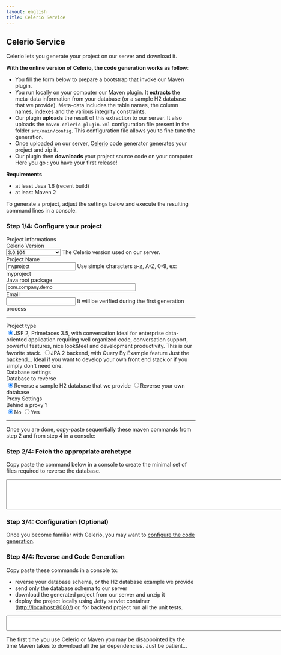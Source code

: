 ```yaml
---
layout: english
title: Celerio Service
---
```


## Celerio Service

Celerio lets you generate your project on our server and download it.

<div><g:plusone></g:plusone></div>

__With the online version of Celerio, the code generation works as follow__:

* You fill the form below to prepare a bootstrap that invoke our Maven plugin.
* You run locally on your computer our Maven plugin. It __extracts__ the meta-data information from your database (or a sample H2 database that
we provide). Meta-data includes the table names, the column names, indexes and the various integrity constraints.
* Our plugin <strong>uploads</strong> the result of this extraction to our server. It also uploads
the `maven-celerio-plugin.xml` configuration file present in the folder `src/main/config`. This configuration file allows you to fine tune the generation.
* Once uploaded on our server, <a href="/en/celerio.html">Celerio</a> code generator generates your project and zip it.
* Our plugin then <strong>downloads</strong> your project source code on your computer. Here you go : you have your first release!

__Requirements__

* at least Java 1.6 (recent build)
* at least Maven 2

<span class="label label-info">To generate a project</span>, adjust the settings below and execute the resulting command lines in a console.

### Step 1/4: Configure your project 

<form class="form-horizontal">

<div class="alert alert-info">
	Project informations
</div>

<!-- artifactId -->
<div class="control-group celerioVersion">
    <label class="control-label" for="celerioVersion">Celerio Version</label>
    <div class="controls">
		<select id="celerioVersion" name="celerioVersion" class="updateCommand">
			<option value="3.0.104" selected="selected">3.0.104</option>
			<option value="3.0.105-SNAPSHOT">3.0.105-SNAPSHOT</option>			
		</select>
		<span class="help-inline">The Celerio version used on our server.</span>
	</div>
</div>

<!-- artifactId -->
<div class="control-group artifactId">
    <label class="control-label" for="artifactId">Project Name</label>
    <div class="controls">
		<input type="text" id="artifactId" value="myproject" placeholder="ex: myproject" class="required lettersNumbers updateCommand"/>
		<span class="help-inline">Use simple characters a-z, A-Z, 0-9, ex: myproject</span>
	</div>
</div>

<!-- groupId -->
<div class="control-group groupId">
    <label class="control-label" for="groupId">Java root package</label>
    <div class="controls">
		<input type="text" id="groupId" size="40" value="com.company.demo" placeholder="ex: com.jaxio.demo" class="required updateCommand" title="Ex: com.company.project"/>
    </div>
</div>

<!-- email -->
<div class="control-group email">
    <label class="control-label" for="email">Email</label>
    <div class="controls">
		<input type="text" id="email" class="required updateCommand"/>
		<span class="help-inline">It will be verified during the first generation process</span>
    </div>
</div>

<hr/>
<div class="control-group">
	<label class="control-label" for="frontEnd">Project type</label>
    <div class="controls">
      <label class="radio">
		<input type="radio" name="frontEnd" id="jsf2Spring" value="jsf2Spring" class="updateCommand" checked="checked"/>JSF 2, Primefaces 3.5, with conversation
			<span class="help-block">
				Ideal for enterprise data-oriented application requiring well organized code, conversation support, powerful features, nice look&amp;feel and development productivity.
				This is our favorite stack.
			</span>
	  </label>	  
      <label class="radio">
      <input type="radio" name="frontEnd" id="backendJpa" value="backendJpa" class="updateCommand"/>JPA 2 backend, with Query By Example feature
		<span class="help-block">      
      		Just the backend... Ideal if you want to develop your own front end stack or if you simply don't need one.
		</span>
      </label>
    </div>
</div>

<div class="alert alert-info">
	Database settings
</div>

<!-- use example or reverse? -->
<div class="control-group">
	<label class="control-label" for="archetypeArtifactId3">Database to reverse</label>
    <div class="controls">
      <label class="radio">
			<input type="radio" name="archetypeArtifactId" id="archetypeArtifactId3" value="quickstart-embedded-db-with-configuration" class="updateCommand" checked="checked"/>Reverse a sample H2 database that we provide
	  </label>
      <label class="radio">
			<input type="radio" name="archetypeArtifactId" id="archetypeArtifactId1" value="quickstart" class="updateCommand"/>Reverse your own database			
      </label>
    </div>
</div>


<!-- dbType -->
<div class="jdbc-properties" style="display: none">
<p>
	<b>Database to reverse:</b>
</p>
<div class="control-group">
	<label class="control-label" for="dbType">Database Vendor</label>	
	<div class="controls">
		<select id="dbType" name="dbType" class="updateCommand">
			<option value="mysql">mysql</option>
			<option value="oracle">oracle</option>
			<option value="db2">db2</option>
			<option value="h2">h2</option>
			<option value="postgresql">postgresql</option>
			<option value="other">other</option>
		</select>
	</div>
</div>

<p>
	<b>Adjust the jdbc driver settings if needed:</b>
</p>

<div id="oracle-database" class="alert alert-warn" style="display: none">
	If you do not have an Oracle driver already in your maven repository please 
	<a href="/documentation/celerio/miscellaneous.html#install-oracle-jdbc-driver-maven-repository" target="_new">install it manually</a>.
	<br/>
	If you rely on sequences to generate your PK ids, 
	you must configure Celerio during 'Step 3/4' below. Please refer to <a href="/documentation/celerio/configuration.html#seq_per_table" target="_new">'Use a SEQUENCE per TABLE'</a> 
</div>
<div id="db2-database" class="alert alert-warn" style="display: none">
	If you do not have an DB2 driver already in your maven repository please <a href="/documentation/celerio/miscellaneous.html#install-db2-jdbc-driver-maven-repository" target="_new">install it manually</a>.
</div>
<div id="other-database" class="alert alert-warn" style="display: none">
	Please replace the JDBC driver informations below with your own values.
</div>


<!-- jdbcGroupId -->
<div class="control-group">
	<label class="control-label" for="jdbcGroupId">Maven groupId</label>
    <div class="controls">
		<input type="text" name="jdbcGroupId" id="jdbcGroupId" class="updateCommand" placeholder="ex: mysql">
    </div>
</div>
	
<!-- jdbcArtifactId -->
<div class="control-group">
	<label class="control-label" for="jdbcArtifactId">Maven artifactId</label>
    <div class="controls">	
		<input type="text" name="jdbcArtifactId" id="jdbcArtifactId" class="updateCommand" placeholder="ex: mysql-connector-java"/>
	</div>		
</div>

<!-- jdbcGroupId -->
<div class="control-group">
	<label class="control-label" for="jdbcVersion">Version</label>
    <div class="controls">	
		<input type="text" name="jdbcVersion" id="jdbcVersion" class="updateCommand" placeholder="ex: 5.1.17"/>
	</div>
</div>	

<!-- jdbcDriver -->
<div class="control-group">
	<label class="control-label" for="jdbcDriver">Driver class</label>
    <div class="controls">
		<input type="text" name="jdbcDriver" id="jdbcDriver" class="updateCommand" placeholder="ex: com.mysql.jdbc.Driver"/>
	</div>
</div>

<p>
	<b>Now enter your database credentials.</b> Please do not use a production database.
</p>

<!-- jdbcUrl -->
<div class="control-group">
	<label class="control-label" for="jdbcUrl">Jdbc Url</label>
    <div class="controls">	
		<input type="text" name="jdbcUrl" id="jdbcUrl" class="updateCommand" placeholder="ex: jdbc:mysql://localhost/DBNAME"/>
	</div>
</div>

<!-- jdbcUser -->
<div class="control-group">
	<label class="control-label" for="jdbcUser">Db User</label>
    <div class="controls">
		<input type="text" name="jdbcUser" id="jdbcUser" class="updateCommand" placeholder="ex: user"/>
	</div>		
</div>

<!-- jdbcPassword -->
<div class="control-group">
	<label class="control-label" for="jdbcPassword">Db Password</label>
    <div class="controls">
		<input type="text" name="jdbcPassword" id="jdbcPassword" class="updateCommand" placeholder="ex: password"/>
	</div>		
</div>
</div>

<div class="alert alert-info">
	<i class="icon-wrench"> </i> Proxy Settings
</div>

<!-- proxyEnable ? -->
<div class="control-group">
	<label class="control-label" for="proxyEnable">Behind a proxy ?</label>
    <div class="controls">
      <label class="radio">
		<input type="radio" name="proxyEnable" id="proxyEnableFalse" value="false" class="updateCommand" checked="checked"/>No
	  </label>
      <label class="radio">
		<input type="radio" name="proxyEnable" id="proxyEnableTrue" value="true" class="updateCommand"/>Yes
      </label>
    </div>
</div>

<div class="proxy-properties" style="display: none">
	<p><b>Ok tell us more about your proxy:</b></p>

	<div class="control-group">
		<label class="control-label" for="proxyHost">Proxy hostname</label>
		<div class="controls">	
			<input type="text" name="proxyHost" id="proxyHost" class="updateCommand" value="intranet-proxy"/>
		</div>	
	</div>
	
	<div class="control-group">
		<label class="control-label" for="proxyPort">Proxy port</label>
		<div class="controls">	
			<input type="text" name="proxyPort" id="proxyPort" class="updateCommand" value="8080"/>
		</div>	
	</div>
	
	<div class="control-group">
		<label class="control-label" for="proxyUsername">Username</label>
		<div class="controls">	
			<input type="text" name="proxyUsername" id="proxyUsername" class="updateCommand" placeholder="ex: user"/>
		</div>	
	</div>
	
	<div class="control-group">
		<label class="control-label" for="proxyPassword">Password</label>
		<div class="controls">	
			<input type="password" name="proxyPassword" id="proxyPassword" class="updateCommand" placeholder="ex: password"/>
		</div>	
	</div>
	
	<div class="control-group">
		<label class="control-label" for="proxyNtlmDomain">Domain</label>
		<div class="controls">	
			<input type="text" name="proxyNtlmDomain" id="proxyNtlmDomain" class="updateCommand" placeholder="ex: mydomain"/>
			<span class="help-block">only if your proxy uses ntlm</span>
		</div>	
	</div>

	<div class="control-group">
		<label class="control-label" for="proxyNtlmWorkstation">Workstation</label>
		<div class="controls">	
			<input type="text" name="proxyNtlmWorkstation" id="proxyNtlmWorkstation" class="updateCommand" placeholder="ex: mymachine"/>
			<span class="help-block">only if your proxy uses ntlm
			<br/>
			Under Windows, 
				<ul>
					<li>Open System by clicking the Start button,</li>
					<li>click on Control Panel,</li>
					<li>click on System and Maintenance,</li>
					<li>click on System.</li>
				</ul>
				You can now find your computer's name.			
			</span>
		</div>
	</div>
	
	<div class="alert alert-warn">
		If not already done, please <a href="http://maven.apache.org/guides/mini/guide-proxies.html" target="_new">configure  maven to use this proxy</a> too.
	</div>	
</div>
</form>
<hr/>

Once you are <span class="label label-info">done</span>, copy-paste sequentially these maven commands from step 2 and from step 4 in a console:

### Step 2/4: Fetch the appropriate archetype

<p><span class="label label-info">Copy paste</span> the command below in a console to create the minimal set of files required to reverse the database.</p>

<textarea id="cmdLine" rows="6" cols="80" style="width:850px;height:80px;"></textarea>

### Step 3/4:  Configuration (Optional)

Once you <span class="label label-info">become familiar</span> with Celerio, you may want to <a href="/documentation/celerio/configuration.html" target="_new">configure the code generation</a>.

### Step 4/4: Reverse and Code Generation

<span class="label label-info">Copy paste</span> these commands in a console to: 

* reverse your database schema, or the H2 database example we provide
* send only the database schema to our server
* download the generated project from our server and unzip it
* deploy the project locally using Jetty servlet container (<a href="http://localhost:8080/">http://localhost:8080/</a>) or, for backend project run all the unit tests.

<textarea id="cmdLine2" rows="2" cols="80" style="width:850px;height:40px;"></textarea>

<p class="tip"> 
	The first time you use Celerio or Maven you may be disappointed by the time Maven takes to download all the jar dependencies. Just be patient...
</p>

<script type="text/javascript">
	function updateDbTypeDefaultValues() {
		var urlDbType = $("#jdbcUrl").val().split(":")[1];
		var dbType = $("#dbType").val();
		if (dbType == "h2") {
			if (urlDbType != "h2") {
				$("#jdbcUrl").val("jdbc:h2:~/.h2/DBNAME");
			}
			$("#jdbcGroupId").val("com.h2database");
			$("#jdbcArtifactId").val("h2");
			$("#jdbcDriver").val("org.h2.Driver");
			$("#jdbcVersion").val("1.3.171");
		} else if (dbType == "postgresql") {
			if (urlDbType != "postgresql") {
				$("#jdbcUrl").val("jdbc:postgresql://localhost/DBNAME");
			}
			$("#jdbcGroupId").val("postgresql");
			$("#jdbcArtifactId").val("postgresql");
			$("#jdbcDriver").val("org.postgresql.Driver");
			$("#jdbcVersion").val("8.2-504.jdbc3");
		} else if (dbType == "oracle") {
			if (urlDbType != "oracle") {
				$("#jdbcUrl").val("jdbc:oracle:thin:@localhost:1521:XE");
			}
			$("#jdbcGroupId").val("com.oracle");
			$("#jdbcArtifactId").val("ojdbc14");
			$("#jdbcDriver").val("oracle.jdbc.driver.OracleDriver");
			$("#jdbcVersion").val("10.2.0.3");
		} else if (dbType == "db2") {
			if (urlDbType != "db2") {
				$("#jdbcUrl").val("jdbc:db2://localhost:50000/DBNAME");
			}
			$("#jdbcGroupId").val("com.ibm.db2");
			$("#jdbcArtifactId").val("db2jcc4");
			$("#jdbcDriver").val("com.ibm.db2.jcc.DB2Driver");
			$("#jdbcVersion").val("9.7.0.4");
		} else if (dbType == "mysql") {
			if (urlDbType != "mysql") {
				$("#jdbcUrl").val("jdbc:mysql://localhost/DBNAME");
			}
			$("#jdbcGroupId").val("mysql");
			$("#jdbcArtifactId").val("mysql-connector-java");
			$("#jdbcDriver").val("com.mysql.jdbc.Driver");
			$("#jdbcVersion").val("5.1.25");
		}

		if (dbType == "oracle") {
			$("#oracle-database").show();
		} else {
			$("#oracle-database").hide();
		}
		if (dbType == "db2") {
			$("#db2-database").show();
		} else {
			$("#db2-database").hide();
		}
		
		if (dbType == "other") {
			$("#other-database").show();
		} else {
			$("#other-database").hide();
		}
	}

	function param(key, value) {
		if (!value) {
			value = "";
		}
		return "-D" + key + "=" + value.replace(/ /gi, "\\ ") + " ";
	}
	function isValidEmailAddress(emailAddress) {
		var pattern = new RegExp(/^(("[\w-\s]+")|([\w-]+(?:\.[\w-]+)*)|("[\w-\s]+")([\w-]+(?:\.[\w-]+)*))(@((?:[\w-]+\.)*\w[\w-]{0,66})\.([a-z]{2,6}(?:\.[a-z]{2})?)$)|(@\[?((25[0-5]\.|2[0-4][0-9]\.|1[0-9]{2}\.|[0-9]{1,2}\.))((25[0-5]|2[0-4][0-9]|1[0-9]{2}|[0-9]{1,2})\.){2}(25[0-5]|2[0-4][0-9]|1[0-9]{2}|[0-9]{1,2})\]?$)/i);
		return pattern.test(emailAddress);
	}

	function updateCommand() {
		var version= $("#celerioVersion").val();
		var groupId = $("#groupId").val();
		var artifactId = $("#artifactId").val();
		var email= $("#email").val();
		var springData = $("input[name=springData]:checked").val();
		var frontEnd = $("input[name=frontEnd]:checked").val();
		var archetypeArtifactId = $("input[name=archetypeArtifactId]:checked").val();
		var proxyEnable = $("input[name=proxyEnable]:checked").val();

		if (springData) {
			frontEnd = frontEnd + "Sd";
		}

		$(".groupId").toggleClass("error", !groupId.match(/^([a-zA-Z]+){1}(\.[a-zA-Z0-9_]+)*$/));
		$(".artifactId").toggleClass("error", !artifactId.match(/^[a-zA-Z0-9]+$/));
		$(".email").toggleClass("error", email.length > 0 && !isValidEmailAddress(email));

		if (archetypeArtifactId == "quickstart") {
			$(".jdbc-properties").show();
		} else {
			$(".jdbc-properties").hide();
		}

		if (proxyEnable === "true") {
			$(".proxy-properties").show();
		} else {
			$(".proxy-properties").hide();
		}

		var cmd = 'mvn -U archetype:generate ';
		var cmd2 = '';
		cmd += param("archetypeGroupId", "com.springfuse.archetypes");
		cmd += param("archetypeArtifactId", archetypeArtifactId);
		cmd += param("archetypeVersion", version);
		cmd += param("groupId", groupId);
		cmd += param("package", groupId);
		cmd += param("artifactId", artifactId);
		cmd += param("version", "1.0.0");
		cmd += param("frontEnd", frontEnd);
		cmd += param("email", email);
		cmd += param("password", "none");

		if (archetypeArtifactId == "quickstart") {
			$("#cmdLine").val("");
			var jdbcGroupId = $("#jdbcGroupId").val();
			var jdbcArtifactId = $("#jdbcArtifactId").val();
			var jdbcVersion = $("#jdbcVersion").val();
			var jdbcUrl = $("#jdbcUrl").val();
			var jdbcDriver = $("#jdbcDriver").val();
			var jdbcUser = $("#jdbcUser").val();
			var jdbcPassword = $("#jdbcPassword").val();

			$("#jdbcGroupId").toggleClass("error", !jdbcGroupId.match(/^\w+(\.\w+)*$/));
			$("#jdbcArtifactId").toggleClass("error", !jdbcArtifactId.match(/^[\w\.\_\-]+$/));
			$("#jdbcVersion").toggleClass("error", !jdbcVersion.match(/^[\w\.\_\-]+$/));
			$("#jdbcUrl").toggleClass("error", !jdbcUrl.match(/^jdbc:.*/));
			$("#jdbcDriver").toggleClass("error", !jdbcDriver.match(/^[\w\.\_\-]+$/));

			cmd += param("jdbcGroupId", jdbcGroupId);
			cmd += param("jdbcArtifactId", jdbcArtifactId);
			cmd += param("jdbcVersion", jdbcVersion);
			cmd += param("jdbcDriver", jdbcDriver);
			cmd += param("jdbcUser", jdbcUser);
			cmd += param("jdbcPassword", jdbcPassword);
			cmd += param("jdbcUrl", jdbcUrl);
			$("#cmdLine").attr("rows", "12");
		} else {
			$("#cmdLine").attr("rows", "10");
		}
		cmd += param("interactiveMode", "false");
		// proxy
		if (proxyEnable === "true") {
			var proxyHost = $("#proxyHost").val();
			var proxyPort = $("#proxyPort").val();
			var proxyUsername = $("#proxyUsername").val();
			var proxyPassword = $("#proxyPassword").val();
			var proxyNtlmDomain = $("#proxyNtlmDomain").val();
			var proxyNtlmWorkstation = $("#proxyNtlmWorkstation").val();

			$("#proxyHost").toggleClass("error", !proxyHost.match(/^[\w\.\_\-]+$/));
			$("#proxyPort").toggleClass("error", !proxyPort.match(/^\d+$/));

			cmd += param("proxyEnable", "true")
			cmd += param("proxyHost", proxyHost)
			cmd += param("proxyPort", proxyPort)
			if (proxyUsername) {
				cmd += param("proxyUsername", proxyUsername)
				cmd += param("proxyPassword", proxyPassword)
			}
			if (proxyNtlmDomain) {
				cmd += param("proxyNtlmEnable", "true")
				cmd += param("proxyNtlmDomain", proxyNtlmDomain)
				cmd += param("proxyNtlmWorkstation", proxyNtlmWorkstation)
			}
		}
		if(window.location.host.indexOf('localhost') != 0){
			cmd += param("archetypeRepository", "http://maven2.springfuse.com/")
		}
		cmd += "\n";
		cmd += 'cd ' + artifactId + '\n';
		if(window.location.host.indexOf('localhost') == 0){
			cmd2 = 'mvn -f springfuse.xml generate-sources -Dmaven-remote-generation-plugin.generationServiceLocation=http://localhost:9999/remote/generate\n';
		} else {
			cmd2 = 'mvn -f springfuse.xml generate-sources\n';
		}

		if (frontEnd !== "backendJpa") {
			$(".open-your-browser").show();
		} else {
			$(".open-your-browser").hide();
		}
		$("#cmdLine").val(cmd);
		$("#cmdLine2").val(cmd2);
		$(".project-name").html(artifactId);

		$("#destinationUrl").html("<a href=\"http://localhost:8080/" + artifactId + "\">http://localhost:8080/" + artifactId + "</a>");

		if($(".error:visible").length > 0) {
			$("#cmdLine").css({"background-color": "red","color": "white"});
		} else {
			$("#cmdLine").css({"background-color": "white", "color": "black"});
		}
	}

	$(document).ready(function() {
		$(".updateCommand").change(updateCommand);
		$("#cmdLine").click(function() {
			$(this).select();
		});
		$("#cmdLine2").click(function() {
			$(this).select();
		});
		$("#jdbcUrl").change(function() {
			var dbType = $("#jdbcUrl").val().split(":")[1];
			if ($("#dbType option:contains('" + dbType + "')").val()) {
				$("#dbType").val(dbType);
			} else {
				$("#dbType").val("other")
			}
			updateDbTypeDefaultValues();
			updateCommand();
		});
		$("#dbType").change(function() {
			updateDbTypeDefaultValues();
			updateCommand();
		});
		$("#version").change(function() {
			updateCommand();
		});
		$("#frontEnd").change(function() {
			updateCommand();
		});
		
		if(window.location.href.indexOf('archetypeArtifactId=quickstart-embedded-db-with-configuration') > 0){
			$("#archetypeArtifactId3").attr('checked', true);
		} else if (window.location.href.indexOf('archetypeArtifactId=quickstart') > 0){
			$("#archetypeArtifactId1").attr('checked', true);
		}

		updateDbTypeDefaultValues();
		updateCommand();
	});
</script>
